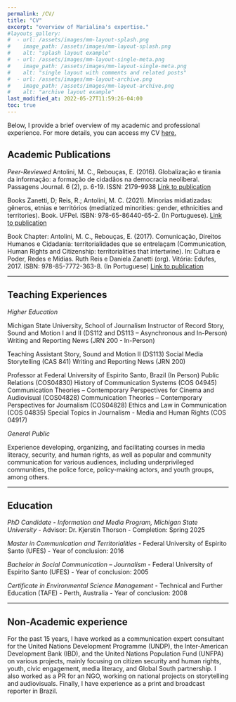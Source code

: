 ```yaml
---
permalink: /CV/
title: "CV"
excerpt: "overview of Marialina's expertise."
#layouts_gallery:
#  - url: /assets/images/mm-layout-splash.png
#    image_path: /assets/images/mm-layout-splash.png
#    alt: "splash layout example"
#  - url: /assets/images/mm-layout-single-meta.png
#    image_path: /assets/images/mm-layout-single-meta.png
#    alt: "single layout with comments and related posts"
#  - url: /assets/images/mm-layout-archive.png
#    image_path: /assets/images/mm-layout-archive.png
#    alt: "archive layout example"
last_modified_at: 2022-05-27T11:59:26-04:00
toc: true
---
```



Below, I provide a brief overview of my academic and professional experience.
For more details, you can access my CV [here.](https://docs.google.com/document/d/1_aeZ6ceZsSD2EZkU5XAiy3KMACMBwctL/edit?usp=sharing&ouid=112194496832054659509&rtpof=true&sd=true)

## Academic Publications

*Peer-Reviewed*
Antolini, M. C., Rebouças, E. (2016). Globalização e tirania da informação: a formação de cidadãos na democracia neoliberal. Passagens Journal. 6 (2), p. 6-19. ISSN: 2179-9938 [Link to publication](http://www.periodicos.ufc.br/passagens/article/view/2469)

Books
Zanetti, D; Reis, R.; Antolini, M. C. (2021). Minorias midiatizadas: gêneros, etnias e territórios (mediatized minorities: gender, ethnicities and territories). Book. UFPel. ISBN: 978-65-86440-65-2. (In Portuguese). [Link to publication](https://guaiaca.ufpel.edu.br/handle/prefix/7891)

Book Chapter: Antolini, M. C., Rebouças, E. (2017). Comunicação, Direitos Humanos e Cidadania: territorialidades que se entrelaçam (Communication, Human Rights and Citizenship: territorialities that intertwine). In: Cultura e Poder, Redes e Mídias. Ruth Reis e Daniela Zanetti (org). Vitória: Edufes, 2017. ISBN: 978-85-7772-363-8. (In Portuguese) [Link to publication](https://edufes.ufes.br/items/show/470)

---

## Teaching Experiences

*Higher Education*

Michigan State University, School of Journalism
Instructor of Record 
Story, Sound and Motion I and II (DS112 and DS113 – Asynchronous and In-Person)
Writing and Reporting News (JRN 200 - In-Person)

Teaching Assistant
Story, Sound and Motion II (DS113)
Social Media Storytelling (CAS 841)
Writing and Reporting News (JRN 200)


Professor at Federal University of Espirito Santo, Brazil (In Person)
Public Relations (COS04830)
History of Communication Systems (COS 04945)
Communication Theories – Contemporary Perspectives for Cinema and Audiovisual (COS04828)
Communication Theories – Contemporary Perspectives for Journalism (COS04828)
Ethics and Law in Communication (COS 04835)
Special Topics in Journalism - Media and Human Rights (COS 04917)


*General Public*

Experience developing, organizing, and facilitating courses in media literacy, security, and human rights, as well as popular and community communication for various audiences, including underprivileged communities, the police force, policy-making actors, and youth groups, among others.

---

## Education

*PhD Candidate - Information and Media Program, Michigan State University* -
Advisor: Dr. Kjerstin Thorson - 
Completion: Spring 2025

*Master in Communication and Territorialities* - 
Federal University of Espirito Santo (UFES) - 
Year of conclusion: 2016

*Bachelor in Social Communication – Journalism* - 
Federal University of Espirito Santo (UFES) - 
Year of conclusion: 2005

*Certificate in Environmental Science Management* - 
Technical and Further Education (TAFE) - Perth, Australia - 
Year of conclusion: 2008

---

## Non-Academic experience
For the past 15 years, I have worked as a communication expert consultant for the United Nations Development Programme (UNDP), the Inter-American Development Bank (IBD), and the United Nations Population Fund (UNFPA) on various projects, mainly focusing on citizen security and human rights, youth, civic engagement, media literacy, and Global South partnership. 
I also worked as a PR for an NGO, working on national projects on storytelling and audiovisuals. Finally, I have experience as a print and broadcast reporter in Brazil.


